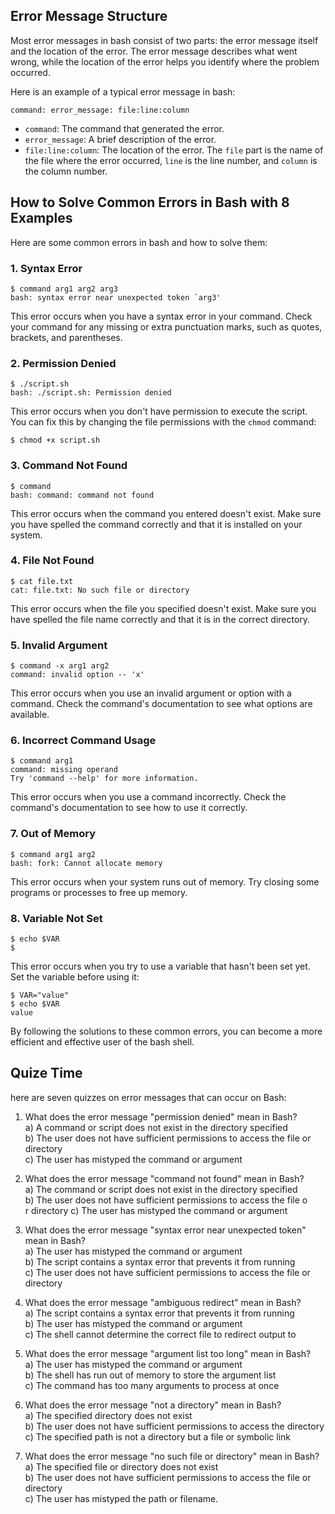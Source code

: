 

## Error Message Structure

Most error messages in bash consist of two parts: the error message itself and the location of the error. The error message describes what went wrong, while the location of the error helps you identify where the problem occurred.

Here is an example of a typical error message in bash:

```
command: error_message: file:line:column
```

- `command`: The command that generated the error.
- `error_message`: A brief description of the error.
- `file:line:column`: The location of the error. The `file` part is the name of the file where the error occurred, `line` is the line number, and `column` is the column number.

## How to Solve Common Errors in Bash with 8 Examples

Here are some common errors in bash and how to solve them:

### 1. Syntax Error

```
$ command arg1 arg2 arg3
bash: syntax error near unexpected token `arg3'
```

This error occurs when you have a syntax error in your command. Check your command for any missing or extra punctuation marks, such as quotes, brackets, and parentheses.

### 2. Permission Denied

```
$ ./script.sh
bash: ./script.sh: Permission denied
```

This error occurs when you don't have permission to execute the script. You can fix this by changing the file permissions with the `chmod` command:

```
$ chmod +x script.sh
```

### 3. Command Not Found

```
$ command
bash: command: command not found
```

This error occurs when the command you entered doesn't exist. Make sure you have spelled the command correctly and that it is installed on your system.

### 4. File Not Found

```
$ cat file.txt
cat: file.txt: No such file or directory
```

This error occurs when the file you specified doesn't exist. Make sure you have spelled the file name correctly and that it is in the correct directory.

### 5. Invalid Argument

```
$ command -x arg1 arg2
command: invalid option -- 'x'
```

This error occurs when you use an invalid argument or option with a command. Check the command's documentation to see what options are available.

### 6. Incorrect Command Usage

```
$ command arg1
command: missing operand
Try 'command --help' for more information.
```

This error occurs when you use a command incorrectly. Check the command's documentation to see how to use it correctly.

### 7. Out of Memory

```
$ command arg1 arg2
bash: fork: Cannot allocate memory
```

This error occurs when your system runs out of memory. Try closing some programs or processes to free up memory.

### 8. Variable Not Set

```
$ echo $VAR
$
```

This error occurs when you try to use a variable that hasn't been set yet. Set the variable before using it:

```
$ VAR="value"
$ echo $VAR
value
```

By following the solutions to these common errors, you can become a more efficient and effective user of the bash shell.


## Quize Time



here are seven quizzes on error messages that can occur on Bash:

1. What does the error message "permission denied" mean in Bash?<br>
a) A command or script does not exist in the directory specified<br>
b) The user does not have sufficient permissions to access the file or directory<br>
c) The user has mistyped the command or argument<br>

2. What does the error message "command not found" mean in Bash?<br>
a) The command or script does not exist in the directory specified<br>
b) The user does not have sufficient permissions to access the file o<br>r directory
c) The user has mistyped the command or argument<br>

3. What does the error message "syntax error near unexpected token" mean in Bash?<br>
a) The user has mistyped the command or argument<br>
b) The script contains a syntax error that prevents it from running<br>
c) The user does not have sufficient permissions to access the file or directory<br>

4. What does the error message "ambiguous redirect" mean in Bash?<br>
a) The script contains a syntax error that prevents it from running<br>
b) The user has mistyped the command or argument<br>
c) The shell cannot determine the correct file to redirect output to<br>

5. What does the error message "argument list too long" mean in Bash?<br>
a) The user has mistyped the command or argument<br>
b) The shell has run out of memory to store the argument list<br>
c) The command has too many arguments to process at once<br>

6. What does the error message "not a directory" mean in Bash?<br>
a) The specified directory does not exist<br>
b) The user does not have sufficient permissions to access the directory<br>
c) The specified path is not a directory but a file or symbolic link<br>

7. What does the error message "no such file or directory" mean in Bash?<br>
a) The specified file or directory does not exist<br>
b) The user does not have sufficient permissions to access the file or directory<br>
c) The user has mistyped the path or filename.<br>